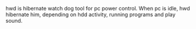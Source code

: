 hwd is hibernate watch dog tool for pc power control. When pc is idle, hwd hibernate him, depending on hdd activity, running programs and play sound.
